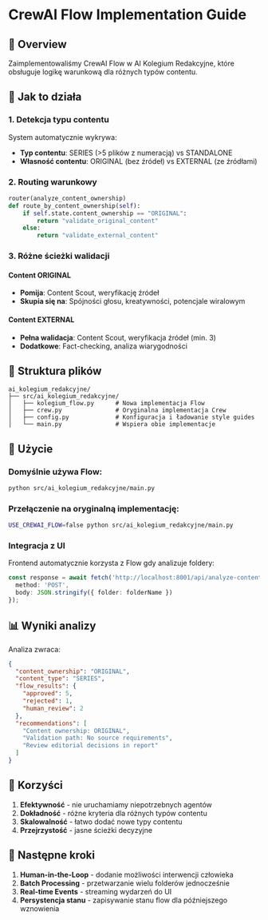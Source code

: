 # CrewAI Flow Implementation Guide

## 🚀 Overview

Zaimplementowaliśmy CrewAI Flow w AI Kolegium Redakcyjne, które obsługuje logikę warunkową dla różnych typów contentu.

## 🔄 Jak to działa

### 1. Detekcja typu contentu

System automatycznie wykrywa:
- **Typ contentu**: SERIES (>5 plików z numeracją) vs STANDALONE
- **Własność contentu**: ORIGINAL (bez źródeł) vs EXTERNAL (ze źródłami)

### 2. Routing warunkowy

```python
router(analyze_content_ownership)
def route_by_content_ownership(self):
    if self.state.content_ownership == "ORIGINAL":
        return "validate_original_content"
    else:
        return "validate_external_content"
```

### 3. Różne ścieżki walidacji

#### Content ORIGINAL
- **Pomija**: Content Scout, weryfikację źródeł
- **Skupia się na**: Spójności głosu, kreatywności, potencjale wiralowym

#### Content EXTERNAL  
- **Pełna walidacja**: Content Scout, weryfikacja źródeł (min. 3)
- **Dodatkowe**: Fact-checking, analiza wiarygodności

## 📁 Struktura plików

```
ai_kolegium_redakcyjne/
├── src/ai_kolegium_redakcyjne/
│   ├── kolegium_flow.py      # Nowa implementacja Flow
│   ├── crew.py               # Oryginalna implementacja Crew
│   ├── config.py             # Konfiguracja i ładowanie style guides
│   └── main.py               # Wspiera obie implementacje
```

## 🔧 Użycie

### Domyślnie używa Flow:
```bash
python src/ai_kolegium_redakcyjne/main.py
```

### Przełączenie na oryginalną implementację:
```bash
USE_CREWAI_FLOW=false python src/ai_kolegium_redakcyjne/main.py
```

### Integracja z UI

Frontend automatycznie korzysta z Flow gdy analizuje foldery:
```typescript
const response = await fetch('http://localhost:8001/api/analyze-content', {
  method: 'POST',
  body: JSON.stringify({ folder: folderName })
});
```

## 📊 Wyniki analizy

Analiza zwraca:
```json
{
  "content_ownership": "ORIGINAL",
  "content_type": "SERIES",
  "flow_results": {
    "approved": 5,
    "rejected": 1,
    "human_review": 2
  },
  "recommendations": [
    "Content ownership: ORIGINAL",
    "Validation path: No source requirements",
    "Review editorial decisions in report"
  ]
}
```

## 🎯 Korzyści

1. **Efektywność** - nie uruchamiamy niepotrzebnych agentów
2. **Dokładność** - różne kryteria dla różnych typów contentu
3. **Skalowalność** - łatwo dodać nowe typy contentu
4. **Przejrzystość** - jasne ścieżki decyzyjne

## 🔮 Następne kroki

1. **Human-in-the-Loop** - dodanie możliwości interwencji człowieka
2. **Batch Processing** - przetwarzanie wielu folderów jednocześnie
3. **Real-time Events** - streaming wydarzeń do UI
4. **Persystencja stanu** - zapisywanie stanu flow dla późniejszego wznowienia